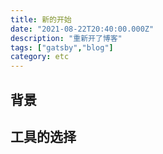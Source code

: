 ```yaml
---
title: 新的开始
date: "2021-08-22T20:40:00.000Z"
description: "重新开了博客"
tags: ["gatsby","blog"]
category: etc
---
```


## 背景

## 工具的选择

